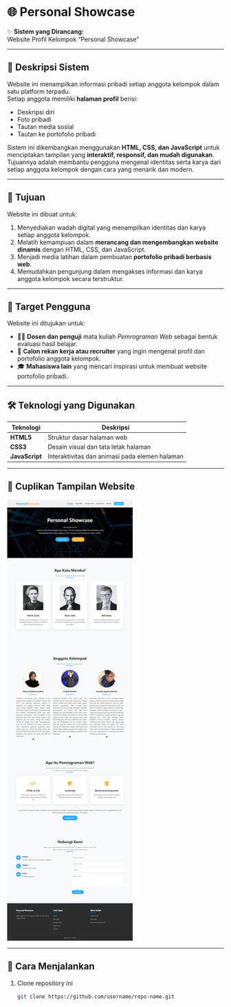 # 🌐 Personal Showcase

✨ **Sistem yang Dirancang:**  
Website Profil Kelompok “Personal Showcase”

---

## 🧩 Deskripsi Sistem

Website ini menampilkan informasi pribadi setiap anggota kelompok dalam satu platform terpadu.  
Setiap anggota memiliki **halaman profil** berisi:

- Deskripsi diri  
- Foto pribadi  
- Tautan media sosial  
- Tautan ke portofolio pribadi  

Sistem ini dikembangkan menggunakan **HTML, CSS, dan JavaScript** untuk menciptakan tampilan yang **interaktif, responsif, dan mudah digunakan**.  
Tujuannya adalah membantu pengguna mengenal identitas serta karya dari setiap anggota kelompok dengan cara yang menarik dan modern.

---

## 🎯 Tujuan

Website ini dibuat untuk:

1. Menyediakan wadah digital yang menampilkan identitas dan karya setiap anggota kelompok.  
2. Melatih kemampuan dalam **merancang dan mengembangkan website dinamis** dengan HTML, CSS, dan JavaScript.  
3. Menjadi media latihan dalam pembuatan **portofolio pribadi berbasis web**.  
4. Memudahkan pengunjung dalam mengakses informasi dan karya anggota kelompok secara terstruktur.

---

## 👥 Target Pengguna

Website ini ditujukan untuk:

- 🧑‍🏫 **Dosen dan penguji** mata kuliah *Pemrograman Web* sebagai bentuk evaluasi hasil belajar.  
- 💼 **Calon rekan kerja atau recruiter** yang ingin mengenal profil dan portofolio anggota kelompok.  
- 🎓 **Mahasiswa lain** yang mencari inspirasi untuk membuat website portofolio pribadi.

---

## 🛠️ Teknologi yang Digunakan

| Teknologi | Deskripsi |
|------------|------------|
| **HTML5** | Struktur dasar halaman web |
| **CSS3** | Desain visual dan tata letak halaman |
| **JavaScript** | Interaktivitas dan animasi pada elemen halaman |

---

## 📸 Cuplikan Tampilan Website 
![Tampilan Website](assets/Tampilan%20Keseluruhan%20Website%20Personal%20Showcase.png)

---

## 🚀 Cara Menjalankan

1. Clone repository ini  
   ```bash
   git clone https://github.com/username/repo-name.git
